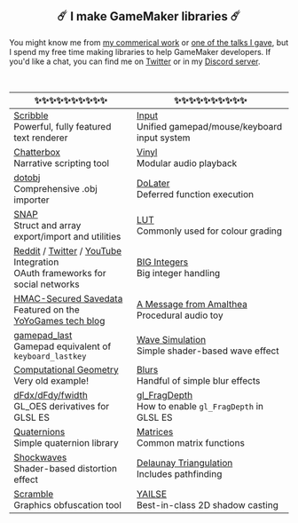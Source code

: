 <h2 align="center">☄️️ I make GameMaker libraries ☄️️</h2>

You might know me from [my commerical work](http://www.jujuadams.com/) or [one of the talks I gave](https://www.youtube.com/watch?v=Uj7nr6vSRvs), but I spend my free time making libraries to help GameMaker developers. If you'd like a chat, you can find me on [Twitter](https://twitter.com/jujuadams) or in my [Discord server](https://discord.gg/8krYCqr).

&nbsp;

|✨✨✨✨✨✨✨✨✨✨|✨✨✨✨✨✨✨✨✨✨|
|---------------------------------------------------------------------------------|------------------------------------------------------------------------------------------|
|[Scribble](https://github.com/JujuAdams/scribble)<br>Powerful, fully featured text renderer|[Input](https://github.com/JujuAdams/input)<br>Unified gamepad/mouse/keyboard input system|
|[Chatterbox](https://github.com/JujuAdams/chatterbox)<br>Narrative scripting tool|[Vinyl](https://github.com/JujuAdams/vinyl)<br>Modular audio playback|
|[dotobj](https://github.com/JujuAdams/dotobj)<br>Comprehensive .obj importer|[DoLater](https://github.com/JujuAdams/DoLater)<br>Deferred function execution|
|[SNAP](https://github.com/JujuAdams/SNAP)<br>Struct and array export/import and utilities|[LUT](https://github.com/JujuAdams/LUT)<br>Commonly used for colour grading|
|[Reddit](https://github.com/JujuAdams/reddit-OAuth2) / [Twitter](https://github.com/JujuAdams/Twitter-OAuth1.0a) / [YouTube](https://github.com/JujuAdams/YouTube-OAuth2) Integration<br>OAuth frameworks for social networks|[BIG Integers](https://github.com/JujuAdams/BIG)<br>Big integer handling|
|[HMAC-Secured Savedata](https://github.com/JujuAdams/protect-your-savefiles)<br>Featured on the [YoYoGames tech blog](https://www.yoyogames.com/blog/537/protect-your-savefiles)|[A Message from Amalthea](https://github.com/JujuAdams/meditations)<br>Procedural audio toy|
|[gamepad_last](https://github.com/JujuAdams/gamepad_last)<br>Gamepad equivalent of `keyboard_lastkey`|[Wave Simulation](https://github.com/JujuAdams/Wave-Simulation)<br>Simple shader-based wave effect|
|[Computational Geometry](https://github.com/JujuAdams/computational-geometry)<br>Very old example!|[Blurs](https://github.com/JujuAdams/blurs)<br>Handful of simple blur effects|
|[dFdx/dFdy/fwidth](https://github.com/JujuAdams/GL_OES_standard_derivatives)<br>GL_OES derivatives for GLSL ES|[gl_FragDepth](https://github.com/JujuAdams/gl_FragDepthEXT)<br>How to enable `gl_FragDepth` in GLSL ES|
|[Quaternions](https://github.com/JujuAdams/basic-quaternions)<br>Simple quaternion library|[Matrices](https://github.com/JujuAdams/matrices)<br>Common matrix functions|
|[Shockwaves](https://github.com/JujuAdams/Shockwave)<br>Shader-based distortion effect|[Delaunay Triangulation](https://github.com/JujuAdams/delaunay)<br>Includes pathfinding|
|[Scramble](https://github.com/JujuAdams/Scramble)<br>Graphics obfuscation tool|[YAILSE](https://github.com/JujuAdams/YAILSE)<br>Best-in-class 2D shadow casting|

&nbsp;
